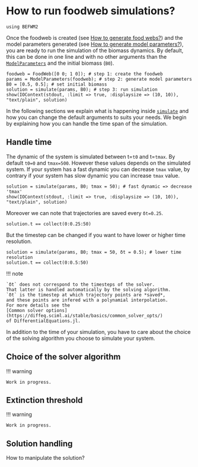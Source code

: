 # How to run foodweb simulations?

```@setup befwm2
using BEFWM2
```

Once the foodweb is created (see [How to generate food webs?](@ref))
and the model parameters generated (see [How to generate model parameters?](@ref)),
you are ready to run the simulation of the biomass dynamics.
By default, this can be done in one line
and with no other arguments than the [`ModelParameters`](@ref)
and the initial biomass (`B0`).

```@example befwm2
foodweb = FoodWeb([0 0; 1 0]); # step 1: create the foodweb
params = ModelParameters(foodweb); # step 2: generate model parameters
B0 = [0.5, 0.5]; # set initial biomass
solution = simulate(params, B0); # step 3: run simulation
show(IOContext(stdout, :limit => true, :displaysize => (10, 10)), "text/plain", solution)
```

In the following sections we explain what is happening inside [`simulate`](@ref)
and how you can change the default arguments to suits your needs.
We begin by explaining how you can handle the time span of the simulation.

## Handle time

The dynamic of the system is simulated between t=`t0` and t=`tmax`.
By default `t0=0` and `tmax=500`.
However these values depends on the simulated system.
If your system has a fast dynamic you can decrease `tmax` value,
by contrary if your system has slow dynamic you can increase `tmax` value.

```@example befwm2
solution = simulate(params, B0; tmax = 50); # fast dynamic => decrease 'tmax'
show(IOContext(stdout, :limit => true, :displaysize => (10, 10)), "text/plain", solution)
```

Moreover we can note that trajectories are saved every `δt=0.25`.

```@example befwm2
solution.t == collect(0:0.25:50)
```

But the timestep can be changed if you want to have lower or higher time resolution.

```@example befwm2
solution = simulate(params, B0; tmax = 50, δt = 0.5); # lower time resolution
solution.t == collect(0:0.5:50)
```

!!! note
    
    `δt` does not correspond to the timesteps of the solver.
    That latter is handled automatically by the solving algorithm.
    `δt` is the timestep at which trajectory points are *saved*,
    and these points are infered with a polynamial interpolation.
    For more details see the
    [Common solver options](https://diffeq.sciml.ai/stable/basics/common_solver_opts/)
    of DifferentialEquations.jl.

In addition to the time of your simulation,
you have to care about the choice of the solving algorithm
you choose to simulate your system.

## Choice of the solver algorithm

!!! warning
    
    Work in progress.

## Extinction threshold

!!! warning
    
    Work in progress.

## Solution handling

How to manipulate the solution?
